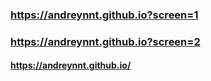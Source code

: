 ### https://andreynnt.github.io?screen=1

### https://andreynnt.github.io?screen=2

#### https://andreynnt.github.io/
